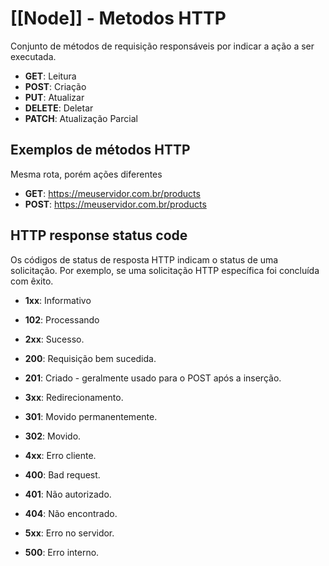 # [[Node]] - Metodos HTTP
Conjunto de métodos de requisição responsáveis por indicar a ação a ser executada.

- **GET**: Leitura
- **POST**: Criação
- **PUT**: Atualizar
- **DELETE**: Deletar
- **PATCH**: Atualização Parcial

## Exemplos de métodos HTTP
Mesma rota, porém ações diferentes

- **GET**: https://meuservidor.com.br/products
- **POST**: https://meuservidor.com.br/products

## HTTP response status code
Os códigos de status de resposta HTTP indicam o status de uma solicitação. Por exemplo, se uma solicitação HTTP específica foi concluída com êxito.

- **1xx**: Informativo
- **102**: Processando

- **2xx**: Sucesso.
- **200**: Requisição bem sucedida.
- **201**: Criado - geralmente usado para o POST após a inserção.

- **3xx**: Redirecionamento.
- **301**: Movido permanentemente.
- **302**: Movido.

- **4xx**: Erro cliente.
- **400**: Bad request.
- **401**: Não autorizado.
- **404**: Não encontrado.

- **5xx**: Erro no servidor.
- **500**: Erro interno.